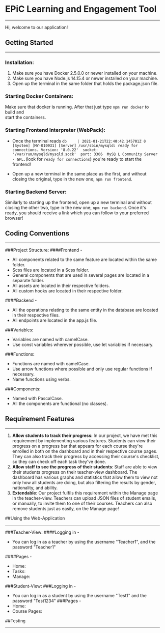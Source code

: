 # EPiC Learning and Engagement Tool
***
Hi, welcome to our application!


## Getting Started
***
### Installation:
1. Make sure you have Docker 2.5.0.0 or newer installed on your machine.
1. Make sure you have Node.js 14.15.4 or newer installed on your machine.
1. Open up the terminal in the same folder that holds the package.json file. 

### Starting Docker Containers:
Make sure that docker is running. After that just type ```npm run docker``` to build and  
start the containers.

### Starting Frontend Interpreter (WebPack):
* Once the terminal reads ```db     | 2021-01-21T22:40:42.145701Z 0 [System] [MY-010931] [Server] /usr/sbin/mysqld:
  ready for connections. Version: '8.0.22'  socket: '/var/run/mysqld/mysqld.sock'  port: 3306  MySQ
  L Community Server - GPL.```(look for ```ready for connections```) you're ready to start the frontend!

* Open up a new terminal in the same place as the first, and without closing the original, type in the new one,
  ```npm run frontend```.
  
### Starting Backend Server:
Similarly to starting up the frontend, open up a new terminal and without closing the other two, type in the new one,
  ```npm run backend```. Once it's ready, you should receive a link which you can follow to your preferred browser!
  


## Coding Conventions
***
###Project Structure:
####Frontend - 
* All components related to the same feature are located within the same folder.
* Scss files are located in a Scss folder.
* General components that are used in several pages are located in a separate folder.
* All assets are located in their respective folders. 
* All custom hooks are located in their respective folder.

####Backend - 
* All the operations relating to the same entity in the database are located in their respective files.
* All endpoints are located in the app.js file.

###Variables:
* Variables are named with camelCase.
* Use const variables wherever possible, use let variables if necessary.

###Functions:
* Functions are named with camelCase.
* Use arrow functions where possible and only use regular functions if necessary. 
* Name functions using verbs.

###Components:
* Named with PascalCase. 
* All the components are functional (no classes). 



## Requirement Features
***
1. **Allow students to track their progress**: In our project, we have met this requirement by
implementing various features. Students can view their progress on a progress bar that appears for each course they're
   enrolled in both on the dashboard and in their respective course pages. They can also track their progress by
   accessing their course's checklist, so they can check off each task they've done. 
1. **Allow staff to see the progress of their students**: Staff are able to view their students progress on their
   teacher-view dashboard. The dashboard has various graphs and statistics that allow them to view not only how all
   students are doing, but also filtering the results by gender, nationality, and ability.
1. **Extendable**: Our project fulfils this requirement within the Manage page in the teacher-view. Teachers can upload
JSON files of student emails, or manually, to invite them to one of their courses. Teachers can also remove students
   just as easily, on the Manage page!
   


##Using the Web-Application
***
###Teacher-View:
####Logging in - 
* You can log in as a teacher by using the username "Teacher1", and the password "Teacher1"

####Pages - 
* Home:
* Tasks:
* Manage:

###Student-View:
###Logging in -
* You can log in as a student by using the username "Test1" and the password "Test1234"
###Pages -
* Home:
* Course Pages:

##Testing
***
